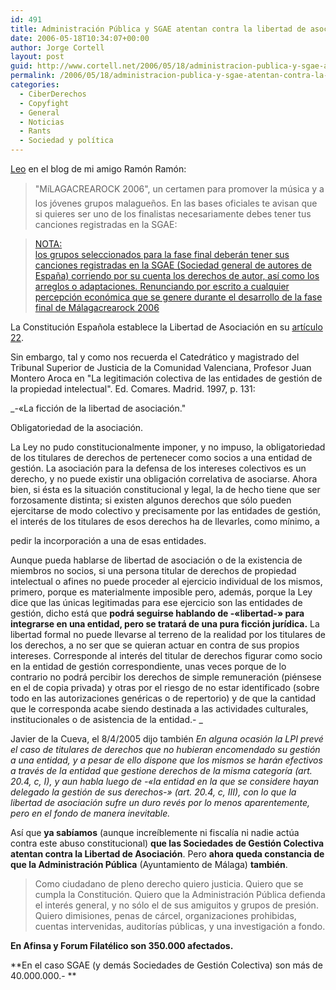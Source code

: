 ```yaml
---
id: 491
title: Administración Pública y SGAE atentan contra la libertad de asociación
date: 2006-05-18T10:34:07+00:00
author: Jorge Cortell
layout: post
guid: http://www.cortell.net/2006/05/18/administracion-publica-y-sgae-atentan-contra-la-libertad-de-asociacion/
permalink: /2006/05/18/administracion-publica-y-sgae-atentan-contra-la-libertad-de-asociacion/
categories:
  - CiberDerechos
  - Copyfight
  - General
  - Noticias
  - Rants
  - Sociedad y polí­tica
---
```

<a target="_blank" title="Post Ramón Ramón" href="http://rinconmarginado.blogspot.com/2006/05/el-ayto-de-mlaga-obliga-los-jvenes.html">Leo</a> en el blog de mi amigo Ramón Ramón:

> "MíLAGACREAROCK 2006", un certamen para promover la música y a los jóvenes grupos malagueños. En las bases oficiales te avisan que si quieres ser uno de los finalistas necesariamente debes tener tus canciones registradas en la SGAE:
  
> <a target="_blank" title="Ayto Málaga obliga a ser de la SGAE" href="http://www.malagajoven.com/servlet/page?_pageid=273&_dad=portal30&_schema=PORTAL30&_type=site&_fsiteid=266&_fid=584878&_fnavbarid=1&_fnavbarsiteid=266&_fedit=0&_fmode=2&_fdisplaymode=7&_fcalledfrom=1&_fdisplayurl=p_id%3D%3E586344%2Cp_inframe%3D%3E1%2Cp_currcornerid%3D%3E584878%2Cp_settingssetid%3D%3E121482%2Cp_settingssiteid%3D%3E266%2Cp_siteid%3D%3E266%2Cp_type%3D%3E%27text%27%2Cp_textid%3D%3E586346">NOTA:<br /> los grupos seleccionados para la fase final deberán tener sus canciones registradas en la SGAE (Sociedad general de autores de España) corriendo por su cuenta los derechos de autor, así­ como los arreglos o adaptaciones. Renunciando por escrito a cualquier percepción económica que se genere durante el desarrollo de la fase final de Málagacrearock 2006</a>

La Constitución Española establece la Libertad de Asociación en su <a target="_blank" title="Libertad de Asociación" href="http://www.congreso.es/constitucion/constitucion/indice/sinopsis/sinopsis.jsp?art=22&tipo=2">artí­culo 22</a>.

Sin embargo, tal y como nos recuerda el Catedrático y magistrado del Tribunal Superior de Justicia de la Comunidad Valenciana, Profesor Juan Montero Aroca en "La legitimación colectiva de las entidades de gestión de la propiedad intelectual". Ed. Comares. Madrid. 1997, p. 131:
  
_-«La ficción de la libertad de asociación."
  
Obligatoriedad de la asociación.
  
La Ley no pudo constitucionalmente imponer, y no impuso, la obligatoriedad de los titulares de derechos de pertenecer como socios a una entidad de gestión. La asociación para la defensa de los intereses colectivos es un derecho, y no puede existir una obligación correlativa de asociarse. Ahora bien, si ésta es la situación constitucional y legal, la de hecho tiene que ser forzosamente distinta; si existen algunos derechos que sólo pueden ejercitarse de modo colectivo y precisamente por las entidades de gestión, el interés de los titulares de esos derechos ha de llevarles, como mí­nimo, a
  
pedir la incorporación a una de esas entidades.
  
Aunque pueda hablarse de libertad de asociación o de la existencia de miembros no socios, si una persona titular de derechos de propiedad intelectual o afines no puede proceder al ejercicio individual de los mismos, primero, porque es materialmente imposible pero, además, porque la Ley dice que las únicas legitimadas para ese ejercicio son las entidades de gestión, dicho está que **podrá seguirse hablando de -«libertad-» para integrarse en una entidad, pero se tratará de una pura ficción jurí­dica.** La libertad formal no puede llevarse al terreno de la realidad por los titulares de los derechos, a no ser que se quieran actuar en contra de sus propios intereses. Corresponde al interés del titular de derechos figurar como socio en la entidad de gestión correspondiente, unas veces porque de lo contrario no podrá percibir los derechos de simple remuneración (piénsese en el de copia privada) y otras por el riesgo de no estar identificado (sobre todo en las autorizaciones genéricas o de repertorio) y de que la cantidad que le corresponda acabe siendo destinada a las actividades culturales, institucionales o de asistencia de la entidad.- _

Javier de la Cueva, el 8/4/2005 dijo también _En alguna ocasión la LPI prevé el caso de titulares de derechos que no hubieran encomendado su gestión a una entidad, y a pesar de ello dispone que los mismos se harán efectivos a través de la entidad que gestione derechos de la misma categorí­a (art. 20.4, c, I), y aun habla luego de -«la entidad en la que se considere hayan delegado la gestión de sus derechos-» (art. 20.4, c, III), con lo que la libertad de asociación sufre un duro revés por lo menos aparentemente, pero en el fondo de manera inevitable._

Así­ que **ya sabí­amos** (aunque increí­blemente ni fiscalí­a ni nadie actúa contra este abuso constitucional) **que las Sociedades de Gestión Colectiva atentan contra la Libertad de Asociación**. Pero **ahora queda constancia de que la Administración Pública** (Ayuntamiento de Málaga) **también**.

> Como ciudadano de pleno derecho quiero justicia. Quiero que se cumpla la Constitución. Quiero que la Administración Pública defienda el interés general, y no sólo el de sus amiguitos y grupos de presión. Quiero dimisiones, penas de cárcel, organizaciones prohibidas, cuentas intervenidas, auditorí­as públicas, y una investigación a fondo.

**En Afinsa y Forum Filatélico son 350.000 afectados.** 

**En el caso SGAE (y demás Sociedades de Gestión Colectiva) son más de 40.000.000.- **